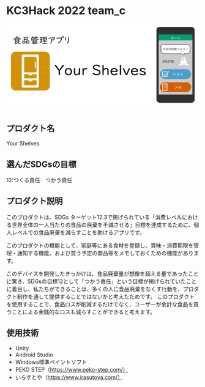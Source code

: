 # KC3Hack 2022 team_c

![KC3Hack 2022 team_c](https://github.com/kc3hack/2022_c/blob/Futagai202203251429/%E3%82%B9%E3%82%AF%E3%83%AA%E3%83%BC%E3%83%B3%E3%82%B7%E3%83%A7%E3%83%83%E3%83%88%202022-03-27%20133206.png)

## プロダクト名
Your Shelves

## 選んだSDGsの目標
12:つくる責任　つかう責任

## プロダクト説明
このプロダクトは、SDGs ターゲット12.3で掲げられている「消費レベルにおける世界全体の一人当たりの食品の廃棄を半減させる」目標を達成するために、個人レベルでの食品廃棄を減らすことを助けるアプリです。

このプロダクトの機能として、家庭等にある食材を登録し、賞味・消費期限を管理・通知する機能、および買う予定の商品等をメモしておくための機能があります。

このデバイスを開発したきっかけは、食品廃棄量が想像を超える量であったことに驚き、SDGsの目標12として「つかう責任」という目標が掲げられていたことに着目し、私たちができることは、多くの人に食品廃棄をなくす行動を、プロダクト制作を通して提供することではないかと考えたためです。
このプロダクトを使用することで、食品ロスが削減するだけでなく、ユーザーが余計な食品を買うことによる金銭的なロスも減らすことができると考えます。

## 使用技術
- Unity
- Android Studio
- Windows標準ペイントソフト
- PEKO STEP（https://www.peko-step.com/）
- いらすとや（https://www.irasutoya.com/）

